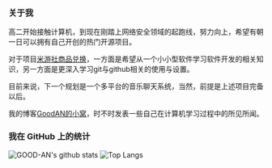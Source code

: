 ### 关于我

高二开始接触计算机，到现在刚踏上网络安全领域的起跑线，努力向上，希望有朝一日可以拥有自己开创的热门开源项目。

对于项目[米游社商品兑换](https://github.com/GOOD-AN/Mys-Exchange-Goods)，一方面是希望从一个小小型软件学习软件开发的相关知识，另一方面是更深入学习git与github相关的使用与设置。

目前来说，下一个规划是一个多平台的音乐聊天系统，当然，前提是上述项目完备以后。

我的博客[GoodAN的小窝](https://blog.goodant.top/)，时不时发表一些自己在计算机学习过程中的所见所闻。

### 我在 GitHub 上的统计

![GOOD-AN's github stats](https://github-readme-stats.vercel.app/api?username=GOOD-AN&count_private=true&show_icons=true&include_all_commits=true&line_height=28) ![Top Langs](https://github-readme-stats.vercel.app/api/top-langs/?username=GOOD-AN&&layout=compact&&langs_count=6&&exclude_repo=GOOD-AN.github.io,GOOD-AN)

